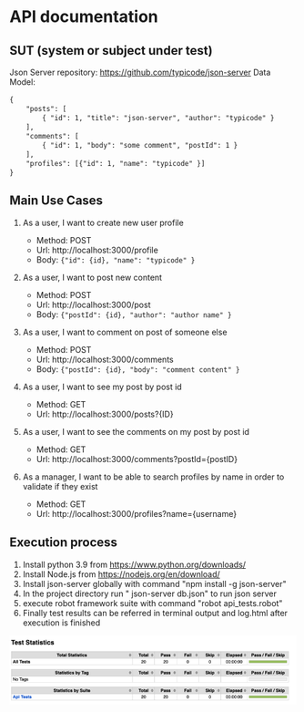# API documentation

## SUT (system or subject under test)
Json Server repository: https://github.com/typicode/json-server
Data Model:

```
{
    "posts": [
        { "id": 1, "title": "json-server", "author": "typicode" }
    ],
    "comments": [
        { "id": 1, "body": "some comment", "postId": 1 }
    ],
    "profiles": [{"id": 1, "name": "typicode" }]
}
```

## Main Use Cases
1. As a user, I want to create new user profile
    - Method: POST 
    - Url: http://localhost:3000/profile
    - Body: 
        ```{"id": {id}, "name": "typicode" }```

2. As a user, I want to post new content
    - Method: POST 
    - Url: http://localhost:3000/post
    - Body: 
        ```{"postId": {id}, "author": "author name" }```
3. As a user, I want to comment on post of someone else
   - Method: POST 
   - Url: http://localhost:3000/comments
   - Body: 
       ```{"postId": {id}, "body": "comment content" }```
4. As a user, I want to see my post by post id
   - Method: GET
   - Url: http://localhost:3000/posts?{ID}

5. As a user, I want to see the comments on my post by post id
   - Method: GET
   - Url: http://localhost:3000/comments?postId={postID}

6. As a manager, I want to be able to search profiles by name in order to validate if they exist
   - Method: GET
   - Url: http://localhost:3000/profiles?name={username}

## Execution process
1. Install python 3.9 from https://www.python.org/downloads/
2. Install Node.js from https://nodejs.org/en/download/
3. Install json-server globally with command "npm install -g json-server"
4. In the project directory run " json-server db.json" to run json server
5. execute robot framework suite with command "robot api_tests.robot"
6. Finally test results can be referred in terminal output and log.html after execution is finished

![img.png](img.png)